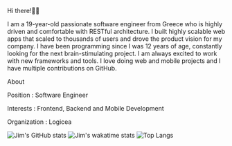 Hi there!👋🏻

I am a 19-year-old passionate software engineer from Greece who is highly driven and comfortable with RESTful architecture. I built highly scalable web apps that scaled to thousands of users and drove the product vision for my company. I have been programming since I was 12 years of age, constantly looking for the next brain-stimulating project. I am always excited to work with new frameworks and tools. I love doing web and mobile projects and I have multiple contributions on GitHub.

About

Position : Software Engineer

Interests : Frontend, Backend and Mobile Development

Organization : Logicea

![Jim's GitHub stats](https://github-readme-stats.vercel.app/api?username=JimTheo-Dev&count_private=true&show_icons=true&theme=dark&hide=contribs)
![Jim's wakatime stats](https://github-readme-stats.vercel.app/api/wakatime?username=JimTheo-Dev&theme=dark)
![Top Langs](https://github-readme-stats.vercel.app/api/top-langs/?username=JimTheo-Dev&layout=compact&theme=dark)
